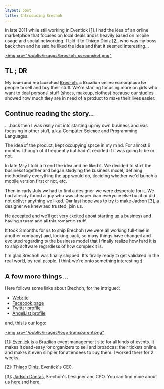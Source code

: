 ```yaml
---
layout: post
title: Introducing Brechoh
---
```


<span class="drops">I</span>n late 2011 while still working in Eventick <a href="#foot-link-1">[1]</a>, I had the idea of an online marketplace that focuses on local deals and is heavily based on mobile usage and social networking. I told it to Thiago Diniz <a href="#foot-link-2">[2]</a>, who was my boss back then and he said he liked the idea and that it seemed interesting...

<a href="http://brechoh.com.br" title="Brechoh"><img src="/public/images/brechoh_screenshot.png"</img></a>

## TL ; DR

My team and me launched [Brechoh], a Brazilian online marketplace for people to sell and buy their stuff. We're starting focusing more on girls who want to deal personal stuff (shoes, makeup, clothes) because our studies showed how much they are in need of a product to make their lives easier.

## Continue reading the story...

....back then I was really not into starting up my own business and was focusing in other stuff, a.k.a Computer Science and Programming Languages.

The idea of the product, kept occupying space in my mind. For almost 6 months I though of it frequently but hadn't decided if it was going to be or not.

In late May I told a friend the idea and he liked it. We decided to start the business together and began studying the business model, defining methodically everything the app would do, deciding whether we'd launch a mobile version first or not, etc.

Then in early July we had to find a designer, we were desperate for it. We had already found a guy who was cheaper than everyone else but that did not deliver anything we liked. Our last hope was to try to make Jadson <a href="#foot-link-2">[3]</a>, a designer we knew and trusted, join us.

He accepted and we'll got very excited about starting up a business and having a team and all this romantic stuff.

It took 3 months for us to ship Brechoh (we were all working full-time in another company) and, looking back, so many things have changed and evoluted regarding to the business model that I finally realize how hard it is to ship software regardless of how complex it is.

I'm glad Brechoh was finally shipped. It's finally ready to get validated in the real world, by real people. I think we're onto something interesting :)

## A few more things...

Here follows some links about Brechoh, for the intrigued:

* [Website]
* [Facebook page]
* [Twitter profile]
* [AngelList profile]

and, this is our logo:

<a href="http://www.rodrigoalvesvieira.com/public/images/logo-transparent.png"><img src="/public/images/logo-transparent.png"</img></a>

<p class="foot-link" id="foot-link-1">[1]: <a href="http://eventick.com.br">Eventick</a> is a Brazilian event management site for all kinds of events. It makes it dead-easy for organizers to sell and broadcast their tickets online and makes it even simpler for attendees to buy them. I worked there for 2 weeks.</p>

<p class="foot-link" id="foot-link-2">[2]: <a href="https://twitter.com/dinizz">Thiago Diniz</a>, Eventick's CEO.</p>

<p class="foot-link" id="foot-link-3">[3]: <a href="https://twitter.com/jadsondantas">Jadson Dantas</a>, Brechoh's Designer and CPO. You can find more about us <a href="http://brechoh.com.br/sobre" title="About Brechoh">here</a> and <a href="http://brechoh.com.br/time" title="Brechoh Team">here</a>.</p>

[Brechoh]: http://brechoh.com.br
[Eventick]: http://eventick.com.br
[Thiago Diniz]: http://twitter.com/dinizz
[Jadson Dantas]: http://www.jadsondantas.com/
[here]: http://brechoh.com.br/sobre
[there]: http://brechoh.com.br/contato

[Website]: http://brechoh.com.br
[Facebook page]: https://www.facebook.com/seubrechoh
[Twitter profile]: https://twitter.com/seubrechoh
[AngelList profile]: https://angel.co/brechoh-1

